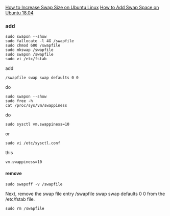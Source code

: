 [How to Increase Swap Size on Ubuntu Linux](https://linuxhandbook.com/increase-swap-ubuntu/)
[How to Add Swap Space on Ubuntu 18.04](https://linuxize.com/post/how-to-add-swap-space-on-ubuntu-18-04/)
### add
```
sudo swapon --show
sudo fallocate -l 4G /swapfile
sudo chmod 600 /swapfile
sudo mkswap /swapfile
sudo swapon /swapfile
sudo vi /etc/fstab
```
add
```
/swapfile swap swap defaults 0 0
```
do
```
sudo swapon --show
sudo free -h
cat /proc/sys/vm/swappiness
```
do
```
sudo sysctl vm.swappiness=10
```
or
```
sudo vi /etc/sysctl.conf 
```
this
```
vm.swappiness=10
```
#### remove 
```
sudo swapoff -v /swapfile
```
Next, remove the swap file entry /swapfile swap swap defaults 0 0 from the /etc/fstab file.
```
sudo rm /swapfile
```
